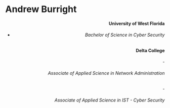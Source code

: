 <h1> Andrew Burright </h1>
<div align="right">
<h4> University of West Florida </h4>

  - <h6>Bachelor of Science in Cyber Security</h6>
  
<h4> Delta College </h4>
  - <h6>Associate of Applied Science in Network Administration</h6>
  - <h6>Associate of Applied Science in IST - Cyber Security</h6>
</div>
